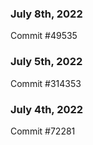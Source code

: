 ### July 8th, 2022

Commit #49535

### July 5th, 2022

Commit #314353


### July 4th, 2022

Commit #72281
